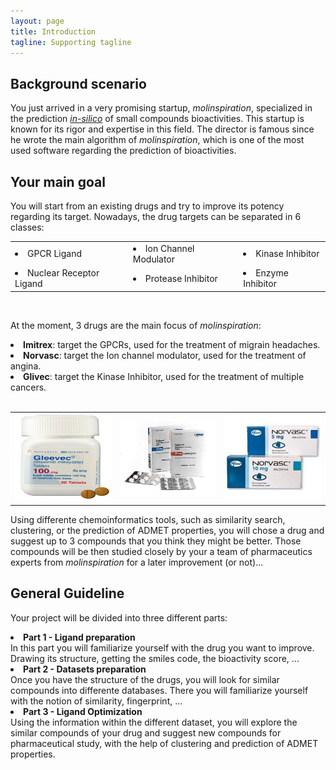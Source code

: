 ```yaml
---
layout: page
title: Introduction
tagline: Supporting tagline
---
```


## Background scenario
You just arrived in a very promising startup, <i>molinspiration</i>, specialized in the prediction <a href="http://en.wikipedia.org/wiki/In_silico"><i>in-silico</i></a> of small compounds bioactivities. This startup is known for its rigor and expertise in this field. The director is famous since he wrote the main algorithm of <i>molinspiration</i>, which is one of the most used software regarding the prediction of bioactivities.

## Your main goal
You will start from an existing drugs and try to improve its potency regarding its target.
Nowadays, the drug targets can be separated in 6 classes:

<table style="width: 100%;">
<tr>
<td><li>GPCR Ligand</li></td>
<td><li>Ion Channel Modulator</li></td>
<td><li>Kinase Inhibitor</li></td>
</tr>
<tr>
<td><li>Nuclear Receptor Ligand</li></td>
<td><li>Protease Inhibitor</li></td>
<td><li>Enzyme Inhibitor</li></td>
</tr>
</table>
<br/>

At the moment, 3 drugs are the main focus of <i>molinspiration</i>:
<li><b>Imitrex</b>: target the GPCRs, used for the treatment of migrain headaches.</li>
<li><b>Norvasc</b>: target the Ion channel modulator, used for the treatment of angina.</li>
<li><b>Glivec</b>: target the Kinase Inhibitor, used for the treatment of multiple cancers.</li>
<br/>
<table>
<tr>
<td><img src="/img/gleevec.jpg" width="160" height="140"/></td>
<td><img src="/img/imitrex.jpg" width="160"/></td>
<td><img src="/img/norvasc.jpg" width="160" height="140"/></td>
</tr>
</table>
Using differente chemoinformatics tools, such as similarity search, clustering, or the prediction of ADMET properties, you will chose a drug and suggest up to 3 compounds that you think they might be better. Those compounds will be then studied closely by your a team of pharmaceutics experts from <i>molinspiration</i> for a later improvement (or not)...

## General Guideline

Your project will be divided into three different parts:
<li><b>Part 1 - Ligand preparation</b></li>
In this part you will familiarize yourself with the drug you want to improve. Drawing its structure, getting the smiles code, the bioactivity score, ...

<li><b>Part 2 - Datasets preparation</b></li>
Once you have the structure of the drugs, you will look for similar compounds into differente databases. There you will familiarize yourself with the notion of similarity, fingerprint, ...
<li><b>Part 3 - Ligand Optimization</b></li>
Using the information within the different dataset, you will explore the similar compounds of your drug and suggest new compounds for pharmaceutical study, with the help of clustering and prediction of ADMET properties.
